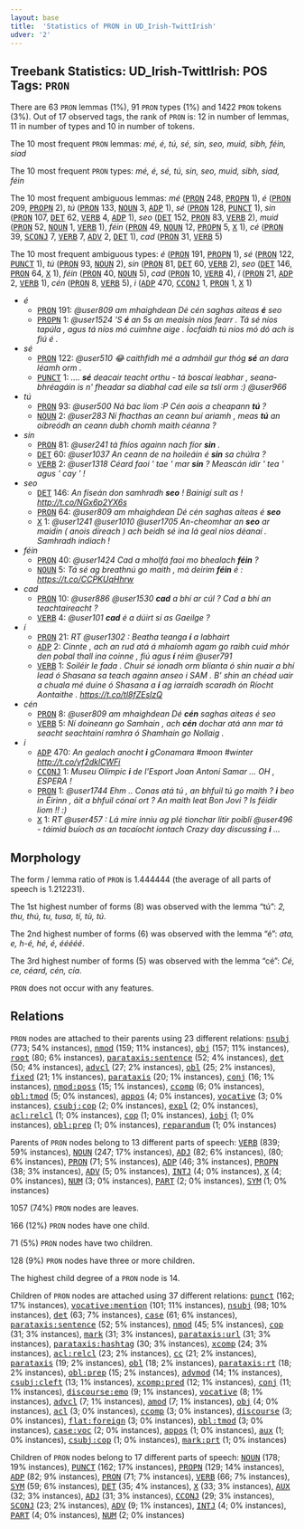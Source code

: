 ```yaml
---
layout: base
title:  'Statistics of PRON in UD_Irish-TwittIrish'
udver: '2'
---
```


## Treebank Statistics: UD_Irish-TwittIrish: POS Tags: `PRON`

There are 63 `PRON` lemmas (1%), 91 `PRON` types (1%) and 1422 `PRON` tokens (3%).
Out of 17 observed tags, the rank of `PRON` is: 12 in number of lemmas, 11 in number of types and 10 in number of tokens.

The 10 most frequent `PRON` lemmas: <em>mé, é, tú, sé, sin, seo, muid, sibh, féin, siad</em>

The 10 most frequent `PRON` types:  <em>mé, é, sé, tú, sin, seo, muid, sibh, siad, féin</em>

The 10 most frequent ambiguous lemmas: <em>mé</em> (<tt><a href="ga_twittirish-pos-PRON.html">PRON</a></tt> 248, <tt><a href="ga_twittirish-pos-PROPN.html">PROPN</a></tt> 1), <em>é</em> (<tt><a href="ga_twittirish-pos-PRON.html">PRON</a></tt> 209, <tt><a href="ga_twittirish-pos-PROPN.html">PROPN</a></tt> 2), <em>tú</em> (<tt><a href="ga_twittirish-pos-PRON.html">PRON</a></tt> 133, <tt><a href="ga_twittirish-pos-NOUN.html">NOUN</a></tt> 3, <tt><a href="ga_twittirish-pos-ADP.html">ADP</a></tt> 1), <em>sé</em> (<tt><a href="ga_twittirish-pos-PRON.html">PRON</a></tt> 128, <tt><a href="ga_twittirish-pos-PUNCT.html">PUNCT</a></tt> 1), <em>sin</em> (<tt><a href="ga_twittirish-pos-PRON.html">PRON</a></tt> 107, <tt><a href="ga_twittirish-pos-DET.html">DET</a></tt> 62, <tt><a href="ga_twittirish-pos-VERB.html">VERB</a></tt> 4, <tt><a href="ga_twittirish-pos-ADP.html">ADP</a></tt> 1), <em>seo</em> (<tt><a href="ga_twittirish-pos-DET.html">DET</a></tt> 152, <tt><a href="ga_twittirish-pos-PRON.html">PRON</a></tt> 83, <tt><a href="ga_twittirish-pos-VERB.html">VERB</a></tt> 2), <em>muid</em> (<tt><a href="ga_twittirish-pos-PRON.html">PRON</a></tt> 52, <tt><a href="ga_twittirish-pos-NOUN.html">NOUN</a></tt> 1, <tt><a href="ga_twittirish-pos-VERB.html">VERB</a></tt> 1), <em>féin</em> (<tt><a href="ga_twittirish-pos-PRON.html">PRON</a></tt> 49, <tt><a href="ga_twittirish-pos-NOUN.html">NOUN</a></tt> 12, <tt><a href="ga_twittirish-pos-PROPN.html">PROPN</a></tt> 5, <tt><a href="ga_twittirish-pos-X.html">X</a></tt> 1), <em>cé</em> (<tt><a href="ga_twittirish-pos-PRON.html">PRON</a></tt> 39, <tt><a href="ga_twittirish-pos-SCONJ.html">SCONJ</a></tt> 7, <tt><a href="ga_twittirish-pos-VERB.html">VERB</a></tt> 7, <tt><a href="ga_twittirish-pos-ADV.html">ADV</a></tt> 2, <tt><a href="ga_twittirish-pos-DET.html">DET</a></tt> 1), <em>cad</em> (<tt><a href="ga_twittirish-pos-PRON.html">PRON</a></tt> 31, <tt><a href="ga_twittirish-pos-VERB.html">VERB</a></tt> 5)

The 10 most frequent ambiguous types:  <em>é</em> (<tt><a href="ga_twittirish-pos-PRON.html">PRON</a></tt> 191, <tt><a href="ga_twittirish-pos-PROPN.html">PROPN</a></tt> 1), <em>sé</em> (<tt><a href="ga_twittirish-pos-PRON.html">PRON</a></tt> 122, <tt><a href="ga_twittirish-pos-PUNCT.html">PUNCT</a></tt> 1), <em>tú</em> (<tt><a href="ga_twittirish-pos-PRON.html">PRON</a></tt> 93, <tt><a href="ga_twittirish-pos-NOUN.html">NOUN</a></tt> 2), <em>sin</em> (<tt><a href="ga_twittirish-pos-PRON.html">PRON</a></tt> 81, <tt><a href="ga_twittirish-pos-DET.html">DET</a></tt> 60, <tt><a href="ga_twittirish-pos-VERB.html">VERB</a></tt> 2), <em>seo</em> (<tt><a href="ga_twittirish-pos-DET.html">DET</a></tt> 146, <tt><a href="ga_twittirish-pos-PRON.html">PRON</a></tt> 64, <tt><a href="ga_twittirish-pos-X.html">X</a></tt> 1), <em>féin</em> (<tt><a href="ga_twittirish-pos-PRON.html">PRON</a></tt> 40, <tt><a href="ga_twittirish-pos-NOUN.html">NOUN</a></tt> 5), <em>cad</em> (<tt><a href="ga_twittirish-pos-PRON.html">PRON</a></tt> 10, <tt><a href="ga_twittirish-pos-VERB.html">VERB</a></tt> 4), <em>í</em> (<tt><a href="ga_twittirish-pos-PRON.html">PRON</a></tt> 21, <tt><a href="ga_twittirish-pos-ADP.html">ADP</a></tt> 2, <tt><a href="ga_twittirish-pos-VERB.html">VERB</a></tt> 1), <em>cén</em> (<tt><a href="ga_twittirish-pos-PRON.html">PRON</a></tt> 8, <tt><a href="ga_twittirish-pos-VERB.html">VERB</a></tt> 5), <em>i</em> (<tt><a href="ga_twittirish-pos-ADP.html">ADP</a></tt> 470, <tt><a href="ga_twittirish-pos-CCONJ.html">CCONJ</a></tt> 1, <tt><a href="ga_twittirish-pos-PRON.html">PRON</a></tt> 1, <tt><a href="ga_twittirish-pos-X.html">X</a></tt> 1)


* <em>é</em>
  * <tt><a href="ga_twittirish-pos-PRON.html">PRON</a></tt> 191: <em>@user809 am mhaighdean Dé cén saghas aiteas <b>é</b> seo</em>
  * <tt><a href="ga_twittirish-pos-PROPN.html">PROPN</a></tt> 1: <em>@user1524 'S <b>é</b> an 5s an meaisín níos fearr . Tá sé níos tapúla , agus tá níos mó cuimhne aige . Íocfaidh tú níos mó dó ach is fiú é .</em>
* <em>sé</em>
  * <tt><a href="ga_twittirish-pos-PRON.html">PRON</a></tt> 122: <em>@user510 😂 caithfidh mé a admháil gur thóg <b>sé</b> an dara léamh orm .</em>
  * <tt><a href="ga_twittirish-pos-PUNCT.html">PUNCT</a></tt> 1: <em>.... <b>sé</b> deacair teacht orthu - tá boscaí leabhar , seana-bhréagáin is n' fheadar sa diabhal cad eile sa tslí orm :) @user966</em>
* <em>tú</em>
  * <tt><a href="ga_twittirish-pos-PRON.html">PRON</a></tt> 93: <em>@user500 Ná bac liom :P Cén aois a cheapann <b>tú</b> ?</em>
  * <tt><a href="ga_twittirish-pos-NOUN.html">NOUN</a></tt> 2: <em>@user283 Ní fhacthas an ceann buí ariamh , meas <b>tú</b> an oibreódh an ceann dubh chomh maith céanna ?</em>
* <em>sin</em>
  * <tt><a href="ga_twittirish-pos-PRON.html">PRON</a></tt> 81: <em>@user241 tá fhíos againn nach fíor <b>sin</b> .</em>
  * <tt><a href="ga_twittirish-pos-DET.html">DET</a></tt> 60: <em>@user1037 An ceann de na hoileáin é <b>sin</b> sa chúlra ?</em>
  * <tt><a href="ga_twittirish-pos-VERB.html">VERB</a></tt> 2: <em>@user1318 Céard faoi ' tae ' mar <b>sin</b> ? Meascán idir ' tea ' agus ' cay ' !</em>
* <em>seo</em>
  * <tt><a href="ga_twittirish-pos-DET.html">DET</a></tt> 146: <em>An físeán don samhradh <b>seo</b> ! Bainigí sult as ! http://t.co/NGx6p2YX6s</em>
  * <tt><a href="ga_twittirish-pos-PRON.html">PRON</a></tt> 64: <em>@user809 am mhaighdean Dé cén saghas aiteas é <b>seo</b></em>
  * <tt><a href="ga_twittirish-pos-X.html">X</a></tt> 1: <em>@user1241 @user1010 @user1705 An-cheomhar an <b>seo</b> ar maidin ( anois díreach ) ach beidh sé ina lá geal níos déanaí . Samhradh indiach !</em>
* <em>féin</em>
  * <tt><a href="ga_twittirish-pos-PRON.html">PRON</a></tt> 40: <em>@user1424 Cad a mholfá faoi mo bhealach <b>féin</b> ?</em>
  * <tt><a href="ga_twittirish-pos-NOUN.html">NOUN</a></tt> 5: <em>Tá sé ag breathnú go maith , má deirim <b>féin</b> é : https://t.co/CCPKUqHhrw</em>
* <em>cad</em>
  * <tt><a href="ga_twittirish-pos-PRON.html">PRON</a></tt> 10: <em>@user886 @user1530 <b>cad</b> a bhí ar cúl ? Cad a bhí an teachtaireacht ?</em>
  * <tt><a href="ga_twittirish-pos-VERB.html">VERB</a></tt> 4: <em>@user101 <b>cad</b> é a dúirt sí as Gaeilge ?</em>
* <em>í</em>
  * <tt><a href="ga_twittirish-pos-PRON.html">PRON</a></tt> 21: <em>RT @user1302 : Beatha teanga <b>í</b> a labhairt</em>
  * <tt><a href="ga_twittirish-pos-ADP.html">ADP</a></tt> 2: <em>Cinnte , ach an rud atá á mhaíomh agam go raibh cuid mhór den pobal thall ina coinne , fiú agus <b>í</b> réim @user791</em>
  * <tt><a href="ga_twittirish-pos-VERB.html">VERB</a></tt> 1: <em>Soiléir le fada . Chuir sé ionadh orm blianta ó shin nuair a bhí lead ó Shasana sa teach againn anseo i SAM . B' shin an chéad uair a chuala mé duine ó Shasana a <b>í</b> ag iarraidh scaradh ón Ríocht Aontaithe . https://t.co/tl8fZEsIzQ</em>
* <em>cén</em>
  * <tt><a href="ga_twittirish-pos-PRON.html">PRON</a></tt> 8: <em>@user809 am mhaighdean Dé <b>cén</b> saghas aiteas é seo</em>
  * <tt><a href="ga_twittirish-pos-VERB.html">VERB</a></tt> 5: <em>Ní doineann go Samhain , ach <b>cén</b> dochar atá ann mar tá seacht seachtainí ramhra ó Shamhain go Nollaig .</em>
* <em>i</em>
  * <tt><a href="ga_twittirish-pos-ADP.html">ADP</a></tt> 470: <em>An gealach anocht <b>i</b> gConamara #moon #winter http://t.co/yf2dklCWFi</em>
  * <tt><a href="ga_twittirish-pos-CCONJ.html">CCONJ</a></tt> 1: <em>Museu Olímpic <b>i</b> de l'Esport Joan Antoni Samar ... OH , ESPERA !</em>
  * <tt><a href="ga_twittirish-pos-PRON.html">PRON</a></tt> 1: <em>@user1744 Ehm .. Conas atá tú , an bhfuil tú go maith ? <b>i</b> beo in Éirinn , áit a bhfuil cónaí ort ? An maith leat Bon Jovi ? Is féidir liom !! :)</em>
  * <tt><a href="ga_twittirish-pos-X.html">X</a></tt> 1: <em>RT @user457 : Lá mire inniu ag plé tionchar litir poiblí @user496 - táimid buíoch as an tacaíocht iontach Crazy day discussing <b>i</b> …</em>

## Morphology

The form / lemma ratio of `PRON` is 1.444444 (the average of all parts of speech is 1.212231).

The 1st highest number of forms (8) was observed with the lemma “tú”: <em>2, thu, thú, tu, tusa, tí, tù, tú</em>.

The 2nd highest number of forms (6) was observed with the lemma “é”: <em>ata, e, h-é, hé, é, ééééé</em>.

The 3rd highest number of forms (5) was observed with the lemma “cé”: <em>Cé, ce, céard, cén, cía</em>.

`PRON` does not occur with any features.


## Relations

`PRON` nodes are attached to their parents using 23 different relations: <tt><a href="ga_twittirish-dep-nsubj.html">nsubj</a></tt> (773; 54% instances), <tt><a href="ga_twittirish-dep-nmod.html">nmod</a></tt> (159; 11% instances), <tt><a href="ga_twittirish-dep-obj.html">obj</a></tt> (157; 11% instances), <tt><a href="ga_twittirish-dep-root.html">root</a></tt> (80; 6% instances), <tt><a href="ga_twittirish-dep-parataxis-sentence.html">parataxis:sentence</a></tt> (52; 4% instances), <tt><a href="ga_twittirish-dep-det.html">det</a></tt> (50; 4% instances), <tt><a href="ga_twittirish-dep-advcl.html">advcl</a></tt> (27; 2% instances), <tt><a href="ga_twittirish-dep-obl.html">obl</a></tt> (25; 2% instances), <tt><a href="ga_twittirish-dep-fixed.html">fixed</a></tt> (21; 1% instances), <tt><a href="ga_twittirish-dep-parataxis.html">parataxis</a></tt> (20; 1% instances), <tt><a href="ga_twittirish-dep-conj.html">conj</a></tt> (16; 1% instances), <tt><a href="ga_twittirish-dep-nmod-poss.html">nmod:poss</a></tt> (15; 1% instances), <tt><a href="ga_twittirish-dep-ccomp.html">ccomp</a></tt> (6; 0% instances), <tt><a href="ga_twittirish-dep-obl-tmod.html">obl:tmod</a></tt> (5; 0% instances), <tt><a href="ga_twittirish-dep-appos.html">appos</a></tt> (4; 0% instances), <tt><a href="ga_twittirish-dep-vocative.html">vocative</a></tt> (3; 0% instances), <tt><a href="ga_twittirish-dep-csubj-cop.html">csubj:cop</a></tt> (2; 0% instances), <tt><a href="ga_twittirish-dep-expl.html">expl</a></tt> (2; 0% instances), <tt><a href="ga_twittirish-dep-acl-relcl.html">acl:relcl</a></tt> (1; 0% instances), <tt><a href="ga_twittirish-dep-cop.html">cop</a></tt> (1; 0% instances), <tt><a href="ga_twittirish-dep-iobj.html">iobj</a></tt> (1; 0% instances), <tt><a href="ga_twittirish-dep-obl-prep.html">obl:prep</a></tt> (1; 0% instances), <tt><a href="ga_twittirish-dep-reparandum.html">reparandum</a></tt> (1; 0% instances)

Parents of `PRON` nodes belong to 13 different parts of speech: <tt><a href="ga_twittirish-pos-VERB.html">VERB</a></tt> (839; 59% instances), <tt><a href="ga_twittirish-pos-NOUN.html">NOUN</a></tt> (247; 17% instances), <tt><a href="ga_twittirish-pos-ADJ.html">ADJ</a></tt> (82; 6% instances),  (80; 6% instances), <tt><a href="ga_twittirish-pos-PRON.html">PRON</a></tt> (71; 5% instances), <tt><a href="ga_twittirish-pos-ADP.html">ADP</a></tt> (46; 3% instances), <tt><a href="ga_twittirish-pos-PROPN.html">PROPN</a></tt> (38; 3% instances), <tt><a href="ga_twittirish-pos-ADV.html">ADV</a></tt> (5; 0% instances), <tt><a href="ga_twittirish-pos-INTJ.html">INTJ</a></tt> (4; 0% instances), <tt><a href="ga_twittirish-pos-X.html">X</a></tt> (4; 0% instances), <tt><a href="ga_twittirish-pos-NUM.html">NUM</a></tt> (3; 0% instances), <tt><a href="ga_twittirish-pos-PART.html">PART</a></tt> (2; 0% instances), <tt><a href="ga_twittirish-pos-SYM.html">SYM</a></tt> (1; 0% instances)

1057 (74%) `PRON` nodes are leaves.

166 (12%) `PRON` nodes have one child.

71 (5%) `PRON` nodes have two children.

128 (9%) `PRON` nodes have three or more children.

The highest child degree of a `PRON` node is 14.

Children of `PRON` nodes are attached using 37 different relations: <tt><a href="ga_twittirish-dep-punct.html">punct</a></tt> (162; 17% instances), <tt><a href="ga_twittirish-dep-vocative-mention.html">vocative:mention</a></tt> (101; 11% instances), <tt><a href="ga_twittirish-dep-nsubj.html">nsubj</a></tt> (98; 10% instances), <tt><a href="ga_twittirish-dep-det.html">det</a></tt> (63; 7% instances), <tt><a href="ga_twittirish-dep-case.html">case</a></tt> (61; 6% instances), <tt><a href="ga_twittirish-dep-parataxis-sentence.html">parataxis:sentence</a></tt> (52; 5% instances), <tt><a href="ga_twittirish-dep-nmod.html">nmod</a></tt> (45; 5% instances), <tt><a href="ga_twittirish-dep-cop.html">cop</a></tt> (31; 3% instances), <tt><a href="ga_twittirish-dep-mark.html">mark</a></tt> (31; 3% instances), <tt><a href="ga_twittirish-dep-parataxis-url.html">parataxis:url</a></tt> (31; 3% instances), <tt><a href="ga_twittirish-dep-parataxis-hashtag.html">parataxis:hashtag</a></tt> (30; 3% instances), <tt><a href="ga_twittirish-dep-xcomp.html">xcomp</a></tt> (24; 3% instances), <tt><a href="ga_twittirish-dep-acl-relcl.html">acl:relcl</a></tt> (23; 2% instances), <tt><a href="ga_twittirish-dep-cc.html">cc</a></tt> (21; 2% instances), <tt><a href="ga_twittirish-dep-parataxis.html">parataxis</a></tt> (19; 2% instances), <tt><a href="ga_twittirish-dep-obl.html">obl</a></tt> (18; 2% instances), <tt><a href="ga_twittirish-dep-parataxis-rt.html">parataxis:rt</a></tt> (18; 2% instances), <tt><a href="ga_twittirish-dep-obl-prep.html">obl:prep</a></tt> (15; 2% instances), <tt><a href="ga_twittirish-dep-advmod.html">advmod</a></tt> (14; 1% instances), <tt><a href="ga_twittirish-dep-csubj-cleft.html">csubj:cleft</a></tt> (13; 1% instances), <tt><a href="ga_twittirish-dep-xcomp-pred.html">xcomp:pred</a></tt> (12; 1% instances), <tt><a href="ga_twittirish-dep-conj.html">conj</a></tt> (11; 1% instances), <tt><a href="ga_twittirish-dep-discourse-emo.html">discourse:emo</a></tt> (9; 1% instances), <tt><a href="ga_twittirish-dep-vocative.html">vocative</a></tt> (8; 1% instances), <tt><a href="ga_twittirish-dep-advcl.html">advcl</a></tt> (7; 1% instances), <tt><a href="ga_twittirish-dep-amod.html">amod</a></tt> (7; 1% instances), <tt><a href="ga_twittirish-dep-obj.html">obj</a></tt> (4; 0% instances), <tt><a href="ga_twittirish-dep-acl.html">acl</a></tt> (3; 0% instances), <tt><a href="ga_twittirish-dep-ccomp.html">ccomp</a></tt> (3; 0% instances), <tt><a href="ga_twittirish-dep-discourse.html">discourse</a></tt> (3; 0% instances), <tt><a href="ga_twittirish-dep-flat-foreign.html">flat:foreign</a></tt> (3; 0% instances), <tt><a href="ga_twittirish-dep-obl-tmod.html">obl:tmod</a></tt> (3; 0% instances), <tt><a href="ga_twittirish-dep-case-voc.html">case:voc</a></tt> (2; 0% instances), <tt><a href="ga_twittirish-dep-appos.html">appos</a></tt> (1; 0% instances), <tt><a href="ga_twittirish-dep-aux.html">aux</a></tt> (1; 0% instances), <tt><a href="ga_twittirish-dep-csubj-cop.html">csubj:cop</a></tt> (1; 0% instances), <tt><a href="ga_twittirish-dep-mark-prt.html">mark:prt</a></tt> (1; 0% instances)

Children of `PRON` nodes belong to 17 different parts of speech: <tt><a href="ga_twittirish-pos-NOUN.html">NOUN</a></tt> (178; 19% instances), <tt><a href="ga_twittirish-pos-PUNCT.html">PUNCT</a></tt> (162; 17% instances), <tt><a href="ga_twittirish-pos-PROPN.html">PROPN</a></tt> (129; 14% instances), <tt><a href="ga_twittirish-pos-ADP.html">ADP</a></tt> (82; 9% instances), <tt><a href="ga_twittirish-pos-PRON.html">PRON</a></tt> (71; 7% instances), <tt><a href="ga_twittirish-pos-VERB.html">VERB</a></tt> (66; 7% instances), <tt><a href="ga_twittirish-pos-SYM.html">SYM</a></tt> (59; 6% instances), <tt><a href="ga_twittirish-pos-DET.html">DET</a></tt> (35; 4% instances), <tt><a href="ga_twittirish-pos-X.html">X</a></tt> (33; 3% instances), <tt><a href="ga_twittirish-pos-AUX.html">AUX</a></tt> (32; 3% instances), <tt><a href="ga_twittirish-pos-ADJ.html">ADJ</a></tt> (31; 3% instances), <tt><a href="ga_twittirish-pos-CCONJ.html">CCONJ</a></tt> (29; 3% instances), <tt><a href="ga_twittirish-pos-SCONJ.html">SCONJ</a></tt> (23; 2% instances), <tt><a href="ga_twittirish-pos-ADV.html">ADV</a></tt> (9; 1% instances), <tt><a href="ga_twittirish-pos-INTJ.html">INTJ</a></tt> (4; 0% instances), <tt><a href="ga_twittirish-pos-PART.html">PART</a></tt> (4; 0% instances), <tt><a href="ga_twittirish-pos-NUM.html">NUM</a></tt> (2; 0% instances)


